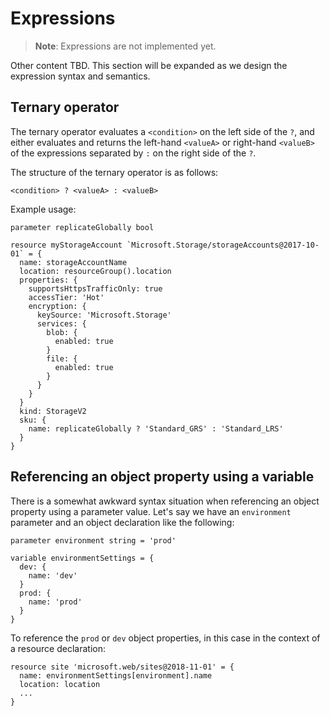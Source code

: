 # Expressions
> **Note**: Expressions are not implemented yet. 

Other content TBD. This section will be expanded as we design the expression syntax and semantics.

## Ternary operator
The ternary operator evaluates a `<condition>` on the left side of the `?`, and
 either evaluates and returns the left-hand `<valueA>` or right-hand `<valueB>` of the expressions separated by `:` on the right side of the `?`.

The structure of the ternary operator is as follows:
```
<condition> ? <valueA> : <valueB>
```

Example usage:
```
parameter replicateGlobally bool

resource myStorageAccount `Microsoft.Storage/storageAccounts@2017-10-01` = {
  name: storageAccountName
  location: resourceGroup().location
  properties: {
    supportsHttpsTrafficOnly: true
    accessTier: 'Hot'
    encryption: {
      keySource: 'Microsoft.Storage'
      services: {
        blob: {
          enabled: true
        }
        file: {
          enabled: true
        }
      }
    }
  }
  kind: StorageV2
  sku: {
    name: replicateGlobally ? 'Standard_GRS' : 'Standard_LRS'
  }
}
```

## Referencing an object property using a variable

There is a somewhat awkward syntax situation when referencing an object property using a parameter value. Let's say we have an `environment` parameter and an object declaration like the following:

```
parameter environment string = 'prod'

variable environmentSettings = {
  dev: {
    name: 'dev'
  }
  prod: {
    name: 'prod'
  }
}
```

To reference the `prod` or `dev` object properties, in this case in the context of a resource declaration:

```
resource site 'microsoft.web/sites@2018-11-01' = {
  name: environmentSettings[environment].name
  location: location
  ...
}
```